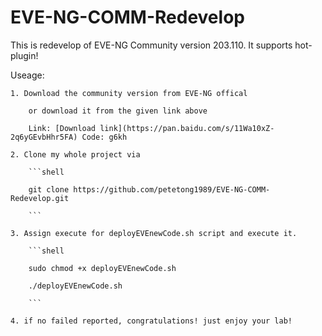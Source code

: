 # EVE-NG-COMM-Redevelop
This is redevelop of EVE-NG Community version 203.110. It supports hot-plugin!  


Useage:

    1. Download the community version from EVE-NG offical  

        or download it from the given link above  

        Link: [Download link](https://pan.baidu.com/s/11Wa10xZ-2q6yGEvbHhr5FA) Code: g6kh

    2. Clone my whole project via  

        ```shell  
        
        git clone https://github.com/petetong1989/EVE-NG-COMM-Redevelop.git
        
        ```

    3. Assign execute for deployEVEnewCode.sh script and execute it.  

        ```shell  

        sudo chmod +x deployEVEnewCode.sh  

        ./deployEVEnewCode.sh  

        ```

    4. if no failed reported, congratulations! just enjoy your lab!